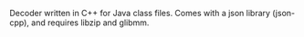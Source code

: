 Decoder written in C++ for Java class files. Comes with a json library (json-cpp), and requires libzip and glibmm.